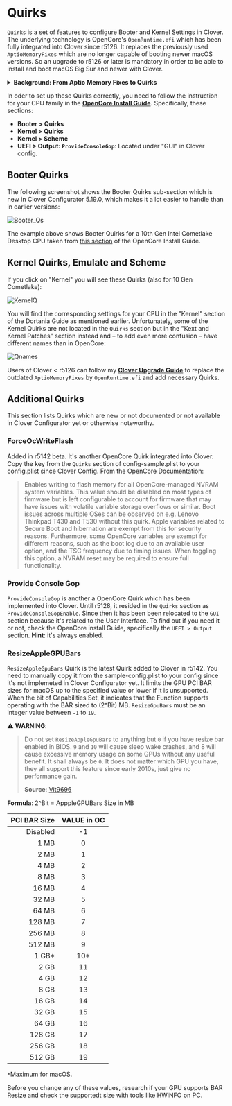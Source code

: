 # Quirks

`Quirks` is a set of features to configure Booter and Kernel Settings in Clover. The underlying technology is OpenCore's `OpenRuntime.efi` which has been fully integrated into Clover since r5126. It replaces the previously used `AptioMemoryFixes` which are no longer capable of booting newer macOS versions. So an upgrade to r5126 or later is mandatory in order to be able to install and boot macOS Big Sur and newer with Clover.

<details>
<summary><strong>Background: From Aptio Memory Fixes to Quirks</strong></summary>

The development of a driver for adjusting the memory that UEFI BIOS Aptio (by AMI) by Dmazar marked the beginning of the UEFI Boot era for Clover.
The Allocate function in this BIOS allocates memory in the lower registers, but to boot macOS, the lower memory has to be free. This issue not only affected memory but also `boot.efi`, address virtualization, pointers, functions, etc. It was Dmazar who figured out how to resolve them. This became the `OsxAptioFixDrv.efi` driver.

For a long time after Dmazar left, no one touched this driver until vit9696 undertook to overhaul it. First of all, he made changes to the driver so that it could utilize native NVRAM on many chipsets (BIOS), which was not possible before. Next, he broke the new driver (`OpenRuntime.efi`) down into **semantic expressions (quirks), which could be turned on and off by the user if the OpenCore loader was used**. 

ReddestDream, a programmer who decided to make `OpenRuntime.efi` work with Clover somehow, created a separate driver (`OcQuirks.efi`), which worked in conjunction with `OpenRuntime.efi` and an additional `OcQuirks.plist` to store all the settings. This combination could then be utilized by Clover.

Next, I (Slice) integrated the `OpenRuntime.efi` source code into my repo since it is Open Source, so I could do bisectioning. Finally, I copied and modernized them so that instead of a separate .plist file, the same Clover `config.plist` can be used, and Quirks can also be changed from within the bootloader GUI. 
</details>

In oder to set up these Quirks correctly, you need to follow the instruction for your CPU family in the [**OpenCore Install Guide**](https://dortania.github.io/OpenCore-Install-Guide/). Specifically, these sections:

- **Booter > Quirks**
- **Kernel > Quirks**
- **Kernel > Scheme**
- **UEFI > Output: `ProvideConsoleGop`**: Located under "GUI" in Clover config.

## Booter Quirks
The following screenshot shows the Booter Quirks sub-section which is new in Clover Configurator 5.19.0, which makes it a lot easier to handle than in earlier versions:

![Booter_Qs](https://user-images.githubusercontent.com/76865553/139507534-9ee16773-9319-4b10-8437-c76bdb644c0d.png)

The example above shows Booter Quirks for a 10th Gen Intel Cometlake Desktop CPU taken from [this section](https://dortania.github.io/OpenCore-Install-Guide/config.plist/comet-lake.html#booter) of the OpenCore Install Guide.

## Kernel Quirks, Emulate and Scheme
If you click on "Kernel" you will see these Quirks (also for 10 Gen Cometlake):

![KernelQ](https://user-images.githubusercontent.com/76865553/139507546-7c49d3da-85c6-4253-ae8b-865e39ddcb3b.png)

You will find the corresponding settings for your CPU in the "Kernel" section of the Dortania Guide as mentioned earlier. Unfortunately, some of the Kernel Quirks are not located in the `Quirks` section but in the "Kext and Kernel Patches" section instead and – to add even more confusion – have different names than in OpenCore:

![Qnames](https://user-images.githubusercontent.com/76865553/139507628-4dbc5d58-a823-4cd7-a739-9945dd3a2e94.png)

Users of Clover < r5126 can follow my [**Clover Upgrade Guide**](https://github.com/5T33Z0/Clover-Crate/tree/main/Update_Clover) to replace the outdated `AptioMemoryFixes` by `OpenRuntime.efi` and add necessary Quirks.

## Additional Quirks
This section lists Quirks which are new or not documented or not available in Clover Configurator yet or otherwise noteworthy.

### ForceOcWriteFlash
Added in r5142 beta. It's another OpenCore Quirk integrated into Clover. Copy the key from the `Quirks` section of config-sample.plist to your config.plist since Clover Config. From the OpenCore Documentation:

> Enables writing to flash memory for all OpenCore-managed NVRAM system variables. This value should be disabled on most types of firmware but is left configurable to account for firmware that may have issues with volatile variable storage overflows or similar. Boot issues across multiple OSes can be observed on e.g. Lenovo Thinkpad T430 and T530 without this quirk. Apple variables related to Secure Boot and hibernation are exempt from this for security reasons. Furthermore, some OpenCore variables are exempt for different reasons, such as the boot log due to an available user option, and the TSC frequency due to timing issues. When toggling this option, a NVRAM reset may be required to ensure full functionality.

### Provide Console Gop
`ProvideConsoleGop` is another a OpenCore Quirk which has been implemented into Clover. Until r5128, it resided in the `Quirks` section as `ProvideConsoleGopEnable`. Since then it has been been relocated to the `GUI` section because it's related to the User Interface. To find out if you need it or not, check the OpenCore install Guide, specifically the `UEFI > Output` section. **Hint**: it's always enabled.

### ResizeAppleGPUBars
`ResizeAppleGpuBars` Quirk is the latest Quirk added to Clover in r5142. You need to manually copy it from the sample-config.plist to your config since it's not implemeted in Clover Configurator yet. It limits the GPU PCI BAR sizes for macOS up to the specified value or lower if it is unsupported. When the bit of Capabilities Set, it indicates that the Function supports operating with the BAR sized to (2^Bit) MB. `ResizeGpuBars` must be an integer value between `-1` to `19`.

:warning: **WARNING**:
> Do not set `ResizeAppleGpuBars` to anything but `0` if you have resize bar enabled in BIOS. `9` and `10` will cause sleep wake crashes, and 8 will cause excessive memory usage on some GPUs without any useful benefit. It shall always be `0`. It does not matter which GPU you have, they all support this feature since early 2010s, just give no performance gain.
> 
> **Source**: [Vit9696](https://www.insanelymac.com/forum/topic/349485-how-to-opencore-074-075-differences/?do=findComment&comment=2770810)

**Formula**: 2^Bit = ApppleGPUBars Size in MB

| PCI BAR Size | VALUE in OC|
|-------------:|:----------:|
| Disabled|-1|
|1 MB|0|
| 2 MB|1|
| 4 MB|2| 
| 8 MB|3|
| 16 MB|4|
| 32 MB|5|
| 64 MB|6|
| 128 MB|7|
| 256 MB|8|
| 512 MB|9|
| 1 GB*|10*|
| 2 GB|11|
| 4 GB|12|
| 8 GB|13|
| 16 GB|14|
| 32 GB|15|
| 64 GB|16|
| 128 GB|17|
| 256 GB|18|
| 512 GB|19|

`*`Maximum for macOS.

Before you change any of these values, research if your GPU supports BAR Resize and check the supportedt size with tools like HWiNFO on PC.
